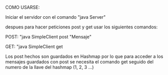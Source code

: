 COMO USARSE: 

Iniciar el servidor con el comando "java Server"

despues para hacer peticiones post y get usar los siguientes comandos:

POST: "java SimpleClient post "Mensaje"

GET: "java SimpleClient get <ArrayNumber>

Los post hechos son guardados en Hashmap por lo que para acceder a los mensajes guardados con post se necesita el comando get seguido del numero de la llave del hashmap (1, 2, 3 ...)
